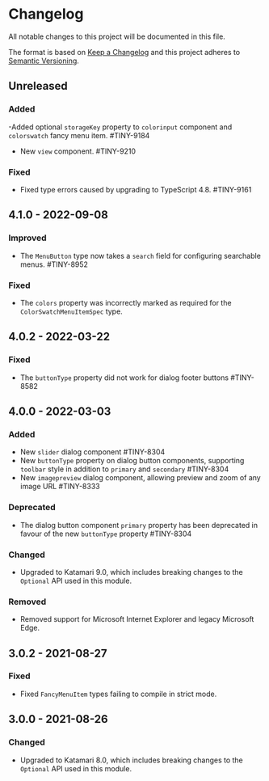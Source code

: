# Changelog
All notable changes to this project will be documented in this file.

The format is based on [Keep a Changelog](http://keepachangelog.com/en/1.0.0/)
and this project adheres to [Semantic Versioning](http://semver.org/spec/v2.0.0.html).

## Unreleased

### Added
-Added optional `storageKey` property to `colorinput` component and `colorswatch` fancy menu item. #TINY-9184
- New `view` component. #TINY-9210

### Fixed
- Fixed type errors caused by upgrading to TypeScript 4.8. #TINY-9161

## 4.1.0 - 2022-09-08

### Improved
- The `MenuButton` type now takes a `search` field for configuring searchable menus. #TINY-8952

### Fixed
- The `colors` property was incorrectly marked as required for the `ColorSwatchMenuItemSpec` type.

## 4.0.2 - 2022-03-22

### Fixed
- The `buttonType` property did not work for dialog footer buttons #TINY-8582

## 4.0.0 - 2022-03-03

### Added
- New `slider` dialog component #TINY-8304
- New `buttonType` property on dialog button components, supporting `toolbar` style in addition to `primary` and `secondary` #TINY-8304
- New `imagepreview` dialog component, allowing preview and zoom of any image URL #TINY-8333

### Deprecated
- The dialog button component `primary` property has been deprecated in favour of the new `buttonType` property #TINY-8304

### Changed
- Upgraded to Katamari 9.0, which includes breaking changes to the `Optional` API used in this module.

### Removed
- Removed support for Microsoft Internet Explorer and legacy Microsoft Edge.

## 3.0.2 - 2021-08-27

### Fixed
- Fixed `FancyMenuItem` types failing to compile in strict mode.

## 3.0.0 - 2021-08-26

### Changed
- Upgraded to Katamari 8.0, which includes breaking changes to the `Optional` API used in this module.
